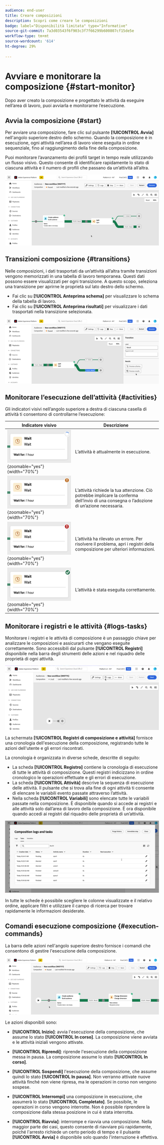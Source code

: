 ```yaml
---
audience: end-user
title: Creare composizioni
description: Scopri come creare le composizioni
badge: label="Disponibilità limitata" type="Informative"
source-git-commit: 7a3d03543f6f903c3f7f66299b600807cf15de5e
workflow-type: tm+mt
source-wordcount: '614'
ht-degree: 29%

---
```



# Avviare e monitorare la composizione {#start-monitor}

Dopo aver creato la composizione e progettato le attività da eseguire nell’area di lavoro, puoi avviarla e monitorarne l’esecuzione.

## Avvia la composizione {#start}

Per avviare una composizione, fare clic sul pulsante **[!UICONTROL Avvia]** nell&#39;angolo superiore destro dello schermo. Quando la composizione è in esecuzione, ogni attività nell’area di lavoro viene eseguita in ordine sequenziale, fino al raggiungimento della fine della composizione.

Puoi monitorare l’avanzamento dei profili target in tempo reale utilizzando un flusso visivo. Questo consente di identificare rapidamente lo stato di ciascuna attività e il numero di profili che passano da un’attività all’altra.

![](assets/composition-visual-flow.png)

## Transizioni composizione {#transitions}

Nelle composizioni, i dati trasportati da un’attività all’altra tramite transizioni vengono memorizzati in una tabella di lavoro temporanea. Questi dati possono essere visualizzati per ogni transizione. A questo scopo, seleziona una transizione per aprirne le proprietà sul lato destro dello schermo.

* Fai clic su **[!UICONTROL Anteprima schema]** per visualizzare lo schema della tabella di lavoro.
* Fai clic su **[!UICONTROL Anteprima risultati]** per visualizzare i dati trasportati nella transizione selezionata.

![](assets/transition-preview.png)

## Monitorare l’esecuzione dell’attività {#activities}

Gli indicatori visivi nell’angolo superiore a destra di ciascuna casella di attività ti consentono di controllarne l’esecuzione:

| Indicatore visivo | Descrizione |
|-----|------------|
| ![](assets/activity-status-pending.png){zoomable="yes"}{width="70%"} | L’attività è attualmente in esecuzione. |
| ![](assets/activity-status-orange.png){zoomable="yes"}{width="70%"} | L’attività richiede la tua attenzione. Ciò potrebbe implicare la conferma dell’invio di una consegna o l’adozione di un’azione necessaria. |
| ![](assets/activity-status-red.png){zoomable="yes"}{width="70%"} | L’attività ha rilevato un errore. Per risolvere il problema, apri i registri della composizione per ulteriori informazioni. |
| ![](assets/activity-status-green.png){zoomable="yes"}{width="70%"} | L’attività è stata eseguita correttamente. |

## Monitorare i registri e le attività {#logs-tasks}

Monitorare i registri e le attività di composizione è un passaggio chiave per analizzare le composizioni e assicurarti che vengano eseguite correttamente. Sono accessibili dal pulsante **[!UICONTROL Registri]** disponibile nella barra degli strumenti delle azioni e nel riquadro delle proprietà di ogni attività.

![](assets/logs-button.png)

La schermata **[!UICONTROL Registri di composizione e attività]** fornisce una cronologia dell&#39;esecuzione della composizione, registrando tutte le azioni dell&#39;utente e gli errori riscontrati.

<!-- à confirmer, pas trouvé dans les options = The workflow history is saved for the duration specified in the workflow execution options. During this duration, all the messages are therefore saved, even after a restart. If you do not want to save the messages from a previous execution, you have to purge the history by clicking the ![](assets/delete_darkgrey-24px.png) button.-->

La cronologia è organizzata in diverse schede, descritte di seguito:

* La scheda **[!UICONTROL Registro]** contiene la cronologia di esecuzione di tutte le attività di composizione. Questi registri indicizzano in ordine cronologico le operazioni effettuate e gli errori di esecuzione.
* La scheda **[!UICONTROL Attività]** descrive la sequenza di esecuzione delle attività. Il pulsante che si trova alla fine di ogni attività ti consente di elencare le variabili evento passate attraverso l’attività.
* Nella scheda **[!UICONTROL Variabili]** sono elencate tutte le variabili passate nella composizione. È disponibile quando si accede ai registri e alle attività solo dall’area di lavoro della composizione. È ora disponibile quando accedi ai registri dal riquadro delle proprietà di un’attività.  <!-- à confirmer-->

![](assets/logs-tasks.png)

In tutte le schede è possibile scegliere le colonne visualizzate e il relativo ordine, applicare filtri e utilizzare il campo di ricerca per trovare rapidamente le informazioni desiderate.

## Comandi esecuzione composizione {#execution-commands}

La barra delle azioni nell&#39;angolo superiore destro fornisce i comandi che consentono di gestire l&#39;esecuzione della composizione.

![](assets/execution-actions.png)

Le azioni disponibili sono:

* **[!UICONTROL Inizio]**: avvia l&#39;esecuzione della composizione, che assume lo stato **[!UICONTROL In corso]**. La composizione viene avviata e le attività iniziali vengono attivate.

* **[!UICONTROL Riprendi]**: riprende l&#39;esecuzione della composizione messa in pausa. La composizione assume lo stato **[!UICONTROL In corso]**.

* **[!UICONTROL Sospendi]** l&#39;esecuzione della composizione, che assume quindi lo stato **[!UICONTROL In pausa]**. Non verranno attivate nuove attività finché non viene ripresa, ma le operazioni in corso non vengono sospese.

* **[!UICONTROL Interrompi]** una composizione in esecuzione, che assumerà lo stato **[!UICONTROL Completato]**. Se possibile, le operazioni in corso vengono interrotte. Non è possibile riprendere la composizione dalla stessa posizione in cui è stata interrotta.

* **[!UICONTROL Riavvia]**: interrompe e riavvia una composizione. Nella maggior parte dei casi, questo consente di riavviare più rapidamente, poiché l&#39;arresto richiede un certo periodo di tempo e il pulsante **[!UICONTROL Avvia]** è disponibile solo quando l&#39;interruzione è effettiva.
